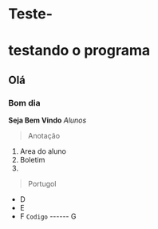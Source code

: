 # Teste-
# testando o programa
## Olá
### Bom dia
**Seja Bem Vindo**
*Alunos*
> Anotação
1. Area do aluno
2. Boletim
3. 
>  Portugol
- D
-  E 
-  F
`Codigo`
------ G
